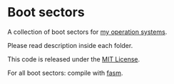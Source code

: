 # Boot sectors

A collection of boot sectors for [my operation systems](https://github.com/vladimirfedorov/mgcbean).

Please read description inside each folder.

This code is released under the [MIT License](./LICENSE).

For all boot sectors: compile with [fasm](http://flatassembler.net/ "flat assembler").